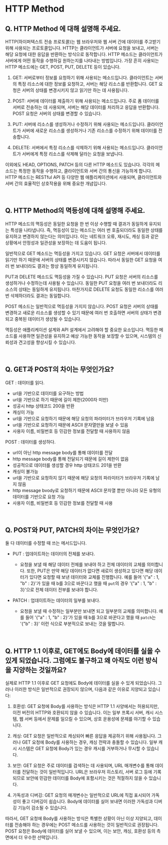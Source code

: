 # HTTP Method

## Q. HTTP Method 에 대해 설명해 주세요.
HTTP(하이퍼텍스트 전송 프로토콜)는 웹 브라우저와 웹 서버 간에 데이터를 주고받기 위해 사용되는 프로토콜입니다. HTTP는 클라이언트가 서버에 요청을 보내고, 서버는 해당 요청에 대한 응답을 반환하는 방식으로 동작합니다. HTTP 메소드는 클라이언트가 서버에게 어떤 동작을 수행하길 원하는지를 나타내는 방법입니다. 가장 흔히 사용되는 HTTP 메소드에는 GET, POST, PUT, DELETE 등이 있습니다.

1. GET: 서버로부터 정보를 요청하기 위해 사용되는 메소드입니다. 클라이언트는 서버의 특정 리소스에 대한 정보를 요청하고, 서버는 해당 리소스를 반환합니다. GET 요청은 서버의 상태를 변경시키지 않고 읽기만 하는 데 사용됩니다.

2. POST: 서버에 데이터를 제출하기 위해 사용되는 메소드입니다. 주로 폼 데이터를 서버로 전송하는 데 사용되며, 서버는 해당 데이터를 처리하고 응답을 반환합니다. POST 요청은 서버의 상태를 변경할 수 있습니다.

3. PUT: 서버에 리소스를 생성하거나 수정하기 위해 사용되는 메소드입니다. 클라이언트가 서버에 새로운 리소스를 생성하거나 기존 리소스를 수정하기 위해 데이터를 전송합니다.

4. DELETE: 서버에서 특정 리소스를 삭제하기 위해 사용되는 메소드입니다. 클라이언트가 서버에게 특정 리소스를 삭제해 달라는 요청을 보냅니다.

이외에도 HEAD, OPTIONS, PATCH 등의 다른 HTTP 메소드도 있습니다. 각각의 메소드는 특정한 동작을 수행하고, 클라이언트와 서버 간의 통신을 가능하게 합니다. HTTP 메소드는 RESTful API 등 다양한 웹 애플리케이션에서 사용되며, 클라이언트와 서버 간의 효율적인 상호작용을 위해 중요한 개념입니다.

<br/>

## Q. HTTP Method의 멱등성에 대해 설명해 주세요.
HTTP 메소드의 멱등성은 동일한 요청을 한 번 이상 수행할 때 결과가 동일하게 유지되는 특성을 나타냅니다. 즉, 멱등성이 있는 메소드는 여러 번 호출되더라도 동일한 상태를 유지하고 변경하지 않는다는 의미입니다. 이는 네트워크 오류, 재시도, 캐싱 등과 같은 상황에서 안정성과 일관성을 보장하는 데 도움이 됩니다.

일반적으로 GET 메소드는 멱등성을 가지고 있습니다. GET 요청은 서버에서 데이터를 읽기만 하기 때문에 서버의 상태를 변경시키지 않습니다. 따라서 동일한 GET 요청을 여러 번 보내더라도 결과는 항상 동일하게 유지됩니다.

PUT과 DELETE 메소드도 멱등성을 가질 수 있습니다. PUT 요청은 서버의 리소스를 생성하거나 수정하는데 사용될 수 있습니다. 동일한 PUT 요청을 여러 번 보내더라도 리소스의 상태는 동일하게 유지됩니다. 마찬가지로 DELETE 요청도 동일한 리소스를 여러 번 삭제하더라도 결과는 동일합니다.

POST 메소드는 일반적으로 멱등성을 가지지 않습니다. POST 요청은 서버의 상태를 변경하고 새로운 리소스를 생성할 수 있기 때문에 여러 번 호출하면 서버의 상태가 변경되고 중복된 데이터가 생성될 수 있습니다.

멱등성은 애플리케이션 설계와 API 설계에서 고려해야 할 중요한 요소입니다. 멱등한 메소드를 사용하면 일관성을 유지하고 예상 가능한 동작을 보장할 수 있으며, 시스템의 신뢰성과 견고성을 향상시킬 수 있습니다.

<br/>

## Q. GET과 POST의 차이는 무엇인가요?

GET : 데이터를 읽다.

- url을 기반으로 데이터를 요구하는 방법
- url을 기반으로 하기 때문에 길이 제한(2000자 미만)
- 성공시 http 상태코드 200을 반환
- 캐싱이 가능
- url을 기반으로 요청하기 때문에 해당 요청의 파라미터가 브라우저 기록에 남음
- url을 기반으로 요청하기 때문에 ASCII 문자열만을 보낼 수 있음
- 사용자 이름, 비밀번호 등 민감한 정보를 전달할 때 사용하지 않음

POST : 데이터를 생성하다.

- url이 아닌 http message body를 통해 데이터를 전달
- http message body를 통해 전달되기 때문에 길이 제한이 없음
- 성공적으로 데이터를 생성할 경우 http 상태코드 201을 반환
- 캐싱이 불가능
- url을 기반으로 요청하지 않기 때문에 해당 요청의 파라미터가 브라우저 기록에 남지 않음
- http message bvody로 요청하기 때문에 ASCII 문자열 뿐만 아니라 모든 유형의 데이터를 기반으로 요청 가능
- 사용자 이름, 비밀번호 등 민감한 정보를 전달할 때 사용

<br/>

## Q. POST와 PUT, PATCH의 차이는 무엇인가요?

둘 다 데이터를 수정할 때 쓰는 메서드입니다.

- PUT : 업데이트하는 데이터의 전체를 보내다.

  - 요청을 보낼 때 해당 데이터 전체를 보내야 하고 전체 데이터의 교체를 의미합니다.
또한, PUT은 만약 해당 데이터가 없다면 새로이 생성하고 있다면 해당 데이터가 있다면
요청할 때 보낸 데이터와 교체를 진행합니다.
예를 들어 '{"a" : 1, "b" : 2}'가 있을 때 b를 3으로 바꾼다고 했을 때 `put`의 경우 '{"a" : 1,
"b" : 3}'으로 전체 데이터 전부를 보내야 합니다.
- PATCH : 업데이트하는 데이터의 일부를 보내다.
  - 요청을 보낼 때 수정하는 일부분만 보내면 되고 일부분의 교체를 의미합니다.
예를 들어 '{"a" : 1, "b" : 2}'가 있을 때 b를 3으로 바꾼다고 했을 때 `patch`는 '{"b" : 3}'
이런 식으로 부분적으로 보내는 것을 말합니다.

<br/>

## Q.  HTTP 1.1 이후로, GET에도 Body에 데이터를 실을 수 있게 되었습니다. 그럼에도 불구하고 왜 아직도 이런 방식을 지양하는 것일까요?

실제로 HTTP 1.1 이후로 GET 요청에도 Body에 데이터를 실을 수 있게 되었습니다. 그러나 이러한 방식은 일반적으로 권장되지 않으며, 다음과 같은 이유로 지양되고 있습니다:

1. 호환성: GET 요청에 Body를 사용하는 방식은 HTTP 1.1 사양에서는 허용되지만, 이전 버전의 HTTP와 호환되지 않을 수 있습니다. 이는 일부 프록시 서버, 캐시 시스템, 웹 서버 등에서 문제를 일으킬 수 있으며, 상호 운용성에 문제를 야기할 수 있습니다.

2. 캐싱: GET 요청은 일반적으로 캐싱되어 빠른 응답을 제공하기 위해 사용됩니다. 그러나 GET 요청에 Body를 사용하는 경우, 캐싱 전략과 충돌할 수 있습니다. 일부 캐시 시스템은 GET 요청에 Body가 있는 경우 캐시를 거부하거나 무시할 수 있습니다.

3. 보안: GET 요청은 주로 데이터를 검색하는 데 사용되며, URL 매개변수를 통해 데이터를 전달하는 것이 일반적입니다. URL은 브라우저 히스토리, 서버 로그 등에 기록되므로 보안에 민감한 데이터를 Body에 포함시키는 것은 적절하지 않을 수 있습니다.

4. 가독성과 디버깅: GET 요청의 매개변수는 일반적으로 URL에 직접 표시되어 가독성이 좋고 디버깅이 쉽습니다. Body에 데이터를 실어 보내면 이러한 가독성과 디버깅 기능이 감소될 수 있습니다.

따라서, GET 요청에 Body를 사용하는 방식은 특별한 상황이 아닌 이상 지양되고, 데이터를 전송해야 하는 경우에는 POST 메소드를 사용하는 것이 일반적으로 권장됩니다. POST 요청은 Body에 데이터를 실어 보낼 수 있으며, 이는 보안, 캐싱, 호환성 등의 측면에서 더 우수한 선택입니다.




